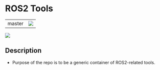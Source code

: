 # ROS2 Tools

<table>
  <td>master</td>
  <td>
    <a href="https://travis-ci.com/bergercookie/ros2_tools" alt="master">
    <img src="https://travis-ci.com/bergercookie/ros2_tools.svg?branch=master" /></a>
  </td>
</table>

<a href="https://github.com/bergercookie/ros2_tools/blob/devel/LICENSE" alt="LICENCE">
<img src="https://img.shields.io/github/license/bergercookie/ros2_tools.svg" /></a>

## Description

* Purpose of the repo is to be a generic container of ROS2-related tools.

